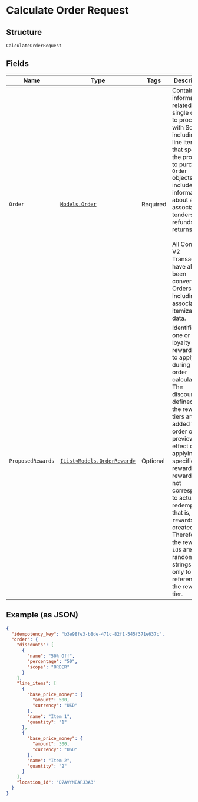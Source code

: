 
# Calculate Order Request

## Structure

`CalculateOrderRequest`

## Fields

| Name | Type | Tags | Description |
|  --- | --- | --- | --- |
| `Order` | [`Models.Order`](../../doc/models/order.md) | Required | Contains all information related to a single order to process with Square,<br>including line items that specify the products to purchase. `Order` objects also<br>include information about any associated tenders, refunds, and returns.<br><br>All Connect V2 Transactions have all been converted to Orders including all associated<br>itemization data. |
| `ProposedRewards` | [`IList<Models.OrderReward>`](../../doc/models/order-reward.md) | Optional | Identifies one or more loyalty reward tiers to apply during the order calculation.<br>The discounts defined by the reward tiers are added to the order only to preview the<br>effect of applying the specified rewards. The rewards do not correspond to actual<br>redemptions; that is, no `reward`s are created. Therefore, the reward `id`s are<br>random strings used only to reference the reward tier. |

## Example (as JSON)

```json
{
  "idempotency_key": "b3e98fe3-b8de-471c-82f1-545f371e637c",
  "order": {
    "discounts": [
      {
        "name": "50% Off",
        "percentage": "50",
        "scope": "ORDER"
      }
    ],
    "line_items": [
      {
        "base_price_money": {
          "amount": 500,
          "currency": "USD"
        },
        "name": "Item 1",
        "quantity": "1"
      },
      {
        "base_price_money": {
          "amount": 300,
          "currency": "USD"
        },
        "name": "Item 2",
        "quantity": "2"
      }
    ],
    "location_id": "D7AVYMEAPJ3A3"
  }
}
```

